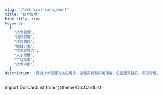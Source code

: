 ```yaml
---
slug: "/technical-management"
title: "技术管理"
hide_title: true
keywords:
  [
    "技术管理",
    "团队管理",
    "项目管理",
    "敏捷开发",
    "技术领导力",
    "人才发展",
    "工程效率",
    "技术决策",
  ]
description: "探讨技术管理的核心理念、最佳实践和实用策略，包括团队建设、项目管理、技术决策和工程效率提升等关键主题"
---
```


import DocCardList from '@theme/DocCardList';

<DocCardList />
